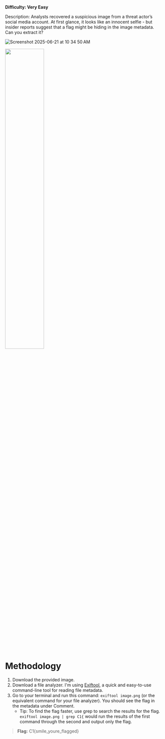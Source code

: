 **Difficulty: Very Easy**

Description: Analysts recovered a suspicious image from a threat actor’s social media account. At first glance, it looks like an innocent selfie - but insider reports suggest that a flag might be hiding in the image metadata. Can you extract it?

![Screenshot 2025-06-21 at 10 34 50 AM](https://github.com/user-attachments/assets/49cf17ff-de03-4e00-8889-0dd4986d1b27)

<img src="https://github.com/user-attachments/assets/49cf17ff-de03-4e00-8889-0dd4986d1b27" width="50%" height="50%">

# Methodology
1. Download the provided image.
2. Download a file analyzer. I'm using [Exiftool](https://exiftool.org/), a quick and easy-to-use command-line tool for reading file metadata.
3. Go to your terminal and run this command: `exiftool image.png` (or the equivalent command for your file analyzer). You should see the flag in the metadata under Comment.
   - Tip: To find the flag faster, use grep to search the results for the flag. `exiftool image.png | grep C1{` would run the results of the first command through the second and output only the flag.
   
> **Flag:** C1{smile_youre_flagged}
